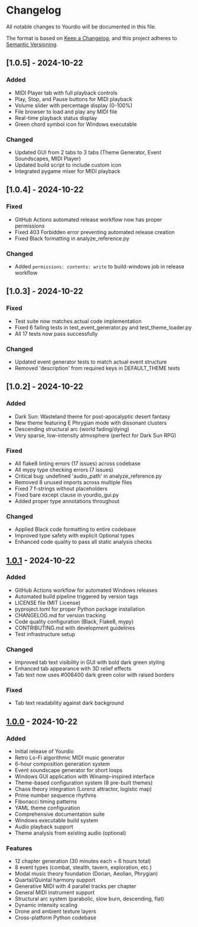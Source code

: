 # Changelog

All notable changes to Yourdio will be documented in this file.

The format is based on [Keep a Changelog](https://keepachangelog.com/en/1.0.0/),
and this project adheres to [Semantic Versioning](https://semver.org/spec/v2.0.0.html).

## [1.0.5] - 2024-10-22

### Added
- MIDI Player tab with full playback controls
- Play, Stop, and Pause buttons for MIDI playback
- Volume slider with percentage display (0-100%)
- File browser to load and play any MIDI file
- Real-time playback status display
- Green chord symbol icon for Windows executable

### Changed
- Updated GUI from 2 tabs to 3 tabs (Theme Generator, Event Soundscapes, MIDI Player)
- Updated build script to include custom icon
- Integrated pygame mixer for MIDI playback

## [1.0.4] - 2024-10-22

### Fixed
- GitHub Actions automated release workflow now has proper permissions
- Fixed 403 Forbidden error preventing automated release creation
- Fixed Black formatting in analyze_reference.py

### Changed
- Added `permissions: contents: write` to build-windows job in release workflow

## [1.0.3] - 2024-10-22

### Fixed
- Test suite now matches actual code implementation
- Fixed 6 failing tests in test_event_generator.py and test_theme_loader.py
- All 17 tests now pass successfully

### Changed
- Updated event generator tests to match actual event structure
- Removed 'description' from required keys in DEFAULT_THEME tests

## [1.0.2] - 2024-10-22

### Added
- Dark Sun: Wasteland theme for post-apocalyptic desert fantasy
- New theme featuring E Phrygian mode with dissonant clusters
- Descending structural arc (world fading/dying)
- Very sparse, low-intensity atmosphere (perfect for Dark Sun RPG)

### Fixed
- All flake8 linting errors (17 issues) across codebase
- All mypy type checking errors (7 issues)
- Critical bug: undefined 'audio_path' in analyze_reference.py
- Removed 8 unused imports across multiple files
- Fixed 7 f-strings without placeholders
- Fixed bare except clause in yourdio_gui.py
- Added proper type annotations throughout

### Changed
- Applied Black code formatting to entire codebase
- Improved type safety with explicit Optional types
- Enhanced code quality to pass all static analysis checks

## [1.0.1] - 2024-10-22

### Added
- GitHub Actions workflow for automated Windows releases
- Automated build pipeline triggered by version tags
- LICENSE file (MIT License)
- pyproject.toml for proper Python package installation
- CHANGELOG.md for version tracking
- Code quality configuration (Black, Flake8, mypy)
- CONTRIBUTING.md with development guidelines
- Test infrastructure setup

### Changed
- Improved tab text visibility in GUI with bold dark green styling
- Enhanced tab appearance with 3D relief effects
- Tab text now uses #006400 dark green color with raised borders

### Fixed
- Tab text readability against dark background

## [1.0.0] - 2024-10-22

### Added
- Initial release of Yourdio
- Retro Lo-Fi algorithmic MIDI music generator
- 6-hour composition generation system
- Event soundscape generator for short loops
- Windows GUI application with Winamp-inspired interface
- Theme-based configuration system (8 pre-built themes)
- Chaos theory integration (Lorenz attractor, logistic map)
- Prime number sequence rhythms
- Fibonacci timing patterns
- YAML theme configuration
- Comprehensive documentation suite
- Windows executable build system
- Audio playback support
- Theme analysis from existing audio (optional)

### Features
- 12 chapter generation (30 minutes each = 6 hours total)
- 8 event types (combat, stealth, tavern, exploration, etc.)
- Modal music theory foundation (Dorian, Aeolian, Phrygian)
- Quartal/Quintal harmony support
- Generative MIDI with 4 parallel tracks per chapter
- General MIDI instrument support
- Structural arc system (parabolic, slow burn, descending, flat)
- Dynamic intensity scaling
- Drone and ambient texture layers
- Cross-platform Python codebase

[1.0.1]: https://github.com/kostchei/Yourdio/compare/v1.0.0...v1.0.1
[1.0.0]: https://github.com/kostchei/Yourdio/releases/tag/v1.0.0
